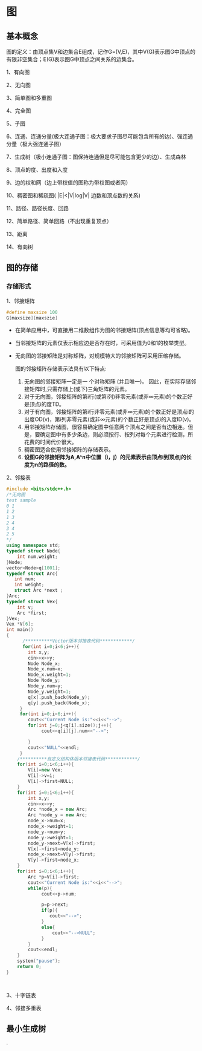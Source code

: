 # 图

## 基本概念

图的定义：由顶点集V和边集合E组成，记作G=(V,E)，其中V(G)表示图G中顶点的有限非空集合；E(G)表示图G中顶点之间关系的边集合。

1、有向图

2、无向图

3、简单图和多重图

4、完全图

5、子图

6、连通、连通分量(极大连通子图：极大要求子图尽可能包含所有的边)、强连通分量（极大强连通子图）

7、生成树（极小连通子图：图保持连通但是尽可能包含更少的边）、生成森林

8、顶点的度、出度和入度

9、边的权和网（边上带权值的图称为带权图或者网）

10、稠密图和稀疏图(  |E|<|V|log|V|  边数和顶点数的关系)

11、路径、路径长度、回路

12、简单路径、简单回路（不出现重复顶点）

13、距离

14、有向树

## 图的存储

### 存储形式

1、邻接矩阵

```C++
#define maxsize 100
G[maxsize][maxszie]
```

- 在简单应用中，可直接用二维数组作为图的邻接矩阵(顶点信息等均可省略)。

- 当邻接矩阵的元素仅表示相应边是否存在时，可采用值为0和1的枚举类型。

- 无向图的邻接矩阵是对称矩阵，对规模特大的邻接矩阵可采用压缩存储。

  图的邻接矩阵存储表示法具有以下特点:

  1. 无向图的邻接矩阵一定是一 个对称矩阵 (并且唯一)。 因此，在实际存储邻接矩阵时,只需存储上(或下)三角矩阵的元素。
  2. 对于无向图，邻接矩阵的第i行(或第i列)非零元素(或非∞元素)的个数正好是顶点i的度TD。
  3. 对于有向图，邻接矩阵的第i行非零元素(或非∞元素)的个数正好是顶点i的出度OD(v)，第i列非零元素(或非∞元素)的个数正好是顶点i的入度ID(v)。
  4. 用邻接矩阵存储图，很容易确定图中任意两个顶点之间是否有边相连。但是，要确定图中有多少条边，则必须按行、按列对每个元素进行检测，所花费的时间代价很大。
  5. 稠密图适合使用邻接矩阵的存储表示。
  6. **设图G的邻接矩阵为A,A^n中位置（i，j）的元素表示由顶点i到顶点j的长度为n的路径的数。**

2、邻接表

```C++
#include <bits/stdc++.h>
/*无向图
test sample
0 1
1 2
1 3
2 4
3 4
2 5
*/
using namespace std;
typedef struct Node{
    int num,weight;
}Node;
vector<Node>q[1001];
typedef struct Arc{
   int num;
   int weight;
   struct Arc *next ;
}Arc;
typedef struct Vex{
    int v;
    Arc *first;
}Vex;
Vex *V[6];
int main()
{
      /**********Vector版本邻接表代码************/
      for(int i=0;i<6;i++){
        int x,y;
        cin>>x>>y;
        Node Node_x;
        Node_x.num=x;
        Node_x.weight=1;
        Node Node_y;
        Node_y.num=y;
        Node_y.weight=1;
        q[x].push_back(Node_y);
        q[y].push_back(Node_x);
     }
     for(int i=0;i<6;i++){
        cout<<"Current Node is:"<<i<<"-->";
        for(int j=0;j<q[i].size();j++){
             cout<<q[i][j].num<<"-->";

        }
        cout<<"NULL"<<endl;
     }
    /**********自定义结构体版本邻接表代码************/
    for(int i=0;i<6;i++){
        V[i]=new Vex;
        V[i]->v=i;
        V[i]->first=NULL;
    }
    for(int i=0;i<6;i++){
        int x,y;
        cin>>x>>y;
        Arc *node_x = new Arc;
        Arc *node_y = new Arc;
        node_x->num=x;
        node_x->weight=1;
        node_y->num=y;
        node_y->weight=1;
        node_y->next=V[x]->first;
        V[x]->first=node_y;
        node_x->next=V[y]->first;
        V[y]->first=node_x;
    }
    for(int i=0;i<6;i++){
        Arc *p=V[i]->first;
        cout<<"Current Node is:"<<i<<"-->";
        while(p){
             cout<<p->num;

             p=p->next;
             if(p){
                cout<<"-->";
             }
             else{
                 cout<<"-->NULL";
             }
        }
        cout<<endl;
    }
    system("pause");
    return 0;
}




```

3、十字链表

4、邻接多重表

## 最小生成树





·
